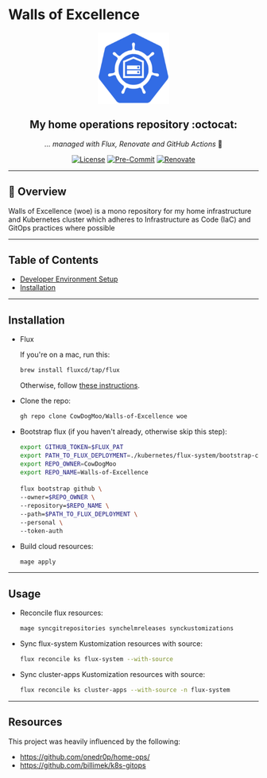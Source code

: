 # Walls of Excellence

<div align="center">

<img src="./docs/images/logo.png" alt="Logo" align="center" width="144px" height="144px"/>

## My home operations repository :octocat:

_... managed with Flux, Renovate and GitHub Actions_ 🤖

</div>

<div align="center">

[![License](https://img.shields.io/github/license/CowDogMoo/Walls-of-Excellence?label=License&style=flat&color=blue&logo=github)](https://github.com/lCowDogMoo/Walls-of-Excellence/blob/main/LICENSE)
[![Pre-Commit](https://github.com/CowDogMoo/Walls-of-Excellence/actions/workflows/pre-commit.yaml/badge.svg)](https://github.com/CowDogMoo/Walls-of-Excellence/actions/workflows/pre-commit.yaml)
[![Renovate](https://github.com/CowDogMoo/Walls-of-Excellence/actions/workflows/renovate.yaml/badge.svg)](https://github.com/CowDogMoo/Walls-of-Excellence/actions/workflows/renovate.yaml)

</div>

---

## 📖 Overview

Walls of Excellence (woe) is a mono repository for my home
infrastructure and Kubernetes cluster which adheres to
Infrastructure as Code (IaC) and GitOps practices where possible

---

## Table of Contents

- [Developer Environment Setup](docs/dev.md)
- [Installation](#installation)

---

## Installation

- Flux

  If you're on a mac, run this:

  ```bash
  brew install fluxcd/tap/flux
  ```

  Otherwise, follow [these instructions](https://fluxcd.io/flux/installation/).

- Clone the repo:

  ```bash
  gh repo clone CowDogMoo/Walls-of-Excellence woe
  ```

- Bootstrap flux (if you haven't already, otherwise skip this step):

  ```bash
  export GITHUB_TOKEN=$FLUX_PAT
  export PATH_TO_FLUX_DEPLOYMENT=./kubernetes/flux-system/bootstrap-config
  export REPO_OWNER=CowDogMoo
  export REPO_NAME=Walls-of-Excellence

  flux bootstrap github \
  --owner=$REPO_OWNER \
  --repository=$REPO_NAME \
  --path=$PATH_TO_FLUX_DEPLOYMENT \
  --personal \
  --token-auth
  ```

- Build cloud resources:

  ```bash
  mage apply
  ```

---

## Usage

- Reconcile flux resources:

  ```bash
  mage syncgitrepositories synchelmreleases synckustomizations
  ```

- Sync flux-system Kustomization resources with source:

  ```bash
  flux reconcile ks flux-system --with-source
  ```

- Sync cluster-apps Kustomization resources with source:

  ```bash
  flux reconcile ks cluster-apps --with-source -n flux-system
  ```

---

## Resources

This project was heavily influenced by the following:

- <https://github.com/onedr0p/home-ops/>
- <https://github.com/billimek/k8s-gitops>
